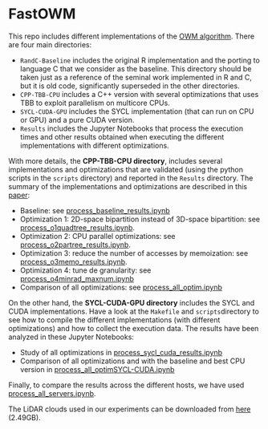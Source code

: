 # FastOWM

This repo includes different implementations of the [OWM algorithm](https://www.mdpi.com/2072-4292/12/7/1051). There are four main directories:

* ``RandC-Baseline`` includes the original R implementation and the porting to language C that we consider as the baseline. This directory should be taken just as a reference of the seminal work implemented in R and C, but it is old code, significantly superseded in the other directories.
* ``CPP-TBB-CPU`` includes a C++ version with several optimizations that uses TBB to exploit parallelism on multicore CPUs.
* ``SYCL-CUDA-GPU`` includes the SYCL implementation (that can run on CPU or GPU) and a pure CUDA version.
* ``Results`` includes the Jupyter Notebooks that process the execution times and other results obtained when executing the different implementations with different optimizations.

With more details, the **CPP-TBB-CPU directory**, includes several implementations and optimizations that are validated (using the python scripts in the ``scripts`` directory) and reported in the ``Results`` directory. The summary of the implementations and optimizations are described in this [paper](https://www.overleaf.com/project/615584a8f2c4278161fc2b94):

* Baseline: see [process_baseline_results.ipynb](Results/process_baseline_results.ipynb)
* Optimization 1: 2D-space bipartition instead of 3D-space bipartition: see [process_o1quadtree_results.ipynb](Results/process_o1quadtree_results.ipynb).
* Optimization 2: CPU parallel optimizations: see [process_o2partree_results.ipynb](Results/process_o2partree_results.ipynb).
* Optimization 3: reduce the number of accesses by memoization: see [process_o3memo_results.ipynb](Results/process_o3memo_results.ipynb).
* Optimization 4: tune de granularity: see [process_o4minrad_maxnum.ipynb](Results/process_o4minrad_maxnum.ipynb)
* Comparison of all optimizations: see [process_all_optim.ipynb](Results/process_all_optim.ipynb)

On the other hand, the **SYCL-CUDA-GPU directory** includes the SYCL and CUDA implementations. Have a look at the ``Makefile`` and ``scripts``directory to see how to compile the different implementations (with different optimizations) and how to collect the execution data. The results have been analyzed in these Jupyter Notebooks:

* Study of all optimizations in [process_sycl_cuda_results.ipynb](Results/process_sycl_cuda_results.ipynb)
* Comparison of all optimizations and with the baseline and best CPU version in [process_all_optimSYCL-CUDA.ipynb](Results/process_all_optimSYCL-CUDA.ipynb)

Finally, to compare the results across the different hosts, we have used [process_all_servers.ipynb](Results/process_all_servers.ipynb).

The LiDAR clouds used in our experiments can be downloaded from [here](https://www.dropbox.com/s/0vpr8gow624ngqz/nubesLidar.tgz?dl=0) (2.49GB).